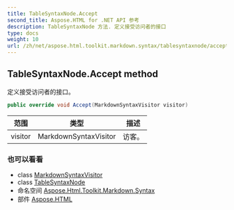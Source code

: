 ```yaml
---
title: TableSyntaxNode.Accept
second_title: Aspose.HTML for .NET API 参考
description: TableSyntaxNode 方法. 定义接受访问者的接口
type: docs
weight: 10
url: /zh/net/aspose.html.toolkit.markdown.syntax/tablesyntaxnode/accept/
---
```

## TableSyntaxNode.Accept method

定义接受访问者的接口。

```csharp
public override void Accept(MarkdownSyntaxVisitor visitor)
```

| 范围 | 类型 | 描述 |
| --- | --- | --- |
| visitor | MarkdownSyntaxVisitor | 访客。 |

### 也可以看看

* class [MarkdownSyntaxVisitor](../../markdownsyntaxvisitor/)
* class [TableSyntaxNode](../)
* 命名空间 [Aspose.Html.Toolkit.Markdown.Syntax](../../tablesyntaxnode/)
* 部件 [Aspose.HTML](../../../)


